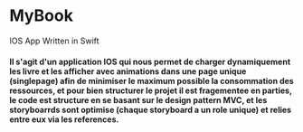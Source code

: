 # MyBook
IOS App Written in Swift

<h4>Il s'agit d'un application IOS qui nous permet de charger dynamiquement les livre et les afficher avec animations dans une page unique (singlepage) afin de minimiser
le maximum possible la consommation des ressources, et pour bien structurer le projet il est fragementee en parties, le code est structure en se basant sur le design 
pattern MVC, et les storyboarrds sont optimise (chaque storyboard a un role unique) et relies entre eux via les references.</h4>
